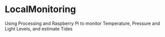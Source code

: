 # LocalMonitoring
Using Processing and Raspberry Pi to monitor Temperature, Pressure and Light Levels, and estimate Tides
